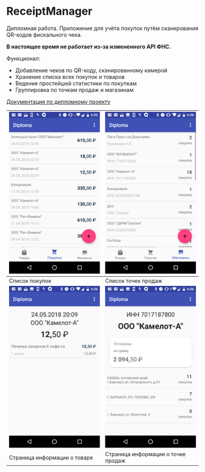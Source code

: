 
# ReceiptManager

Дипломная работа. Приложение для учёта покупок путём сканирования QR-кодов фискального чека. 

**В настоящее время не работает из-за измененного API ФНС.** 

Функционал:
- Добавление чеков по QR-коду, сканированному камерой
- Хранение списка всех покупок и товаров
- Ведение простейшей статистики по покупкам
- Группировка по точкам продаж и магазинам

[Документация по дипломному проекту](https://github.com/Tumist76/ReceiptManager/blob/master/Description/Diploma.docx?raw=true)

| <img src="/Description/1.png" width="350px"></img> | <img src="/Description/3.png" width="350px"></img> |
|---------------------------------------------------|---------------------------------------------------|
|                   Список покупок                  |                Список точек продаж                |
| <img src="/Description/5.png" width="350px"></img> | <img src="/Description/7.png" width="350px"></img> |
| Страница информации о товаре                      | Страница информации о точке продаж                |